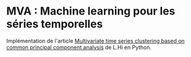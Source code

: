 # MVA : Machine learning pour les séries temporelles

Implémentation de l'article [Multivariate time series clustering based on common principal component analysis](https://doi.org/10.1016/j.neucom.2019.03.060) de L.Hi en Python.
